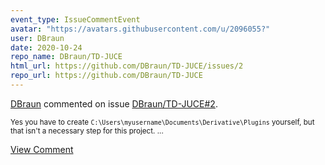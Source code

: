 ```yaml
---
event_type: IssueCommentEvent
avatar: "https://avatars.githubusercontent.com/u/2096055?"
user: DBraun
date: 2020-10-24
repo_name: DBraun/TD-JUCE
html_url: https://github.com/DBraun/TD-JUCE/issues/2
repo_url: https://github.com/DBraun/TD-JUCE
---
```


<a href='https://github.com/DBraun' target='_blank'>DBraun</a> commented on issue <a href='https://github.com/DBraun/TD-JUCE/issues/2' target='_blank'>DBraun/TD-JUCE#2</a>.

<small>Yes you have to create `C:\Users\myusername\Documents\Derivative\Plugins` yourself, but that isn't a necessary step for this project....</small>

<a href='https://github.com/DBraun/TD-JUCE/issues/2' target='_blank'>View Comment</a>